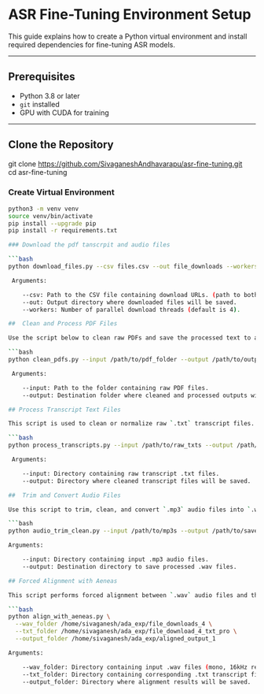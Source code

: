 # ASR Fine-Tuning Environment Setup

This guide explains how to create a Python virtual environment and install required dependencies for fine-tuning ASR models.

---

##  Prerequisites

- Python 3.8 or later
- `git` installed
- GPU with CUDA for training

---

## Clone the Repository

git clone https://github.com/SivaganeshAndhavarapu/asr-fine-tuning.git <br>
cd asr-fine-tuning

### Create Virtual Environment

```bash
python3 -m venv venv
source venv/bin/activate
pip install --upgrade pip
pip install -r requirements.txt

### Download the pdf tanscrpit and audio files

```bash
python download_files.py --csv files.csv --out file_downloads --workers 4

 Arguments:

    --csv: Path to the CSV file containing download URLs. (path to both transcpit and audio files path in the csv)
    --out: Output directory where downloaded files will be saved.
    --workers: Number of parallel download threads (default is 4).

##  Clean and Process PDF Files

Use the script below to clean raw PDFs and save the processed text to an output directory.

```bash
python clean_pdfs.py --input /path/to/pdf_folder --output /path/to/output_folder

 Arguments:

    --input: Path to the folder containing raw PDF files.
    --output: Destination folder where cleaned and processed outputs will be saved.

## Process Transcript Text Files

This script is used to clean or normalize raw `.txt` transcript files.

```bash
python process_transcripts.py --input /path/to/raw_txts --output /path/to/cleaned_txts

 Arguments:

    --input: Directory containing raw transcript .txt files.
    --output: Directory where cleaned transcript files will be saved.

##  Trim and Convert Audio Files

Use this script to trim, clean, and convert `.mp3` audio files into `.wav` format (mono, 16kHz).

```bash
python audio_trim_clean.py --input /path/to/mp3s --output /path/to/save_wavs

Arguments:

    --input: Directory containing input .mp3 audio files.
    --output: Destination directory to save processed .wav files.

## Forced Alignment with Aeneas

This script performs forced alignment between `.wav` audio files and their corresponding `.txt` transcript files using the Aeneas aligner.

```bash
python align_with_aeneas.py \
  --wav_folder /home/sivaganesh/ada_exp/file_downloads_4 \
  --txt_folder /home/sivaganesh/ada_exp/file_download_4_txt_pro \
  --output_folder /home/sivaganesh/ada_exp/aligned_output_1

Arguments:

    --wav_folder: Directory containing input .wav files (mono, 16kHz recommended).
    --txt_folder: Directory containing corresponding .txt transcript files.
    --output_folder: Directory where alignment results will be saved.
